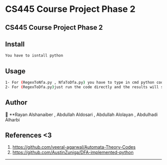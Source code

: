 # CS445 Course Project Phase 2



## CS445 Course Project Phase 2







## Install
```sh
You have to isntall python
```
## Usage
```sh
1- For (RegexToNfa.py , NfaToDfa.py) you have to type in cmd python code.py input.json output.json
2- For (RegexToDfa.py)just run the code directly and the results will show in the terminal

```
## Author
👤 **Rayan Alshanaiber  , Abdullah Aldosari , Abdullah Alolayan , Abdulhadi Alharbi 
## References <3
1.	https://github.com/veeral-agarwal/Automata-Theory-Codes
2.	https://github.com/AustinZuniga/DFA-implemented-python
***
